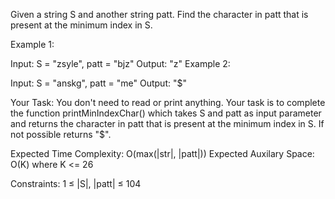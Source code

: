 Given a string S and another string patt. Find the character in patt that is present at the minimum index in S.
 

Example 1:

Input: S = "zsyle", patt = "bjz"
Output: "z"
Example 2:

Input: S = "anskg", patt = "me"
Output: "$"
 

Your Task:
You don't need to read or print anything. Your task is to complete the function printMinIndexChar() which takes S and patt as input parameter and returns the character in patt that is present at the minimum index in S. If not possible returns "$".
 

Expected Time Complexity: O(max(|str|, |patt|))
Expected Auxilary Space: O(K) where K <= 26
 

Constraints:
1 ≤ |S|, |patt| ≤ 104

